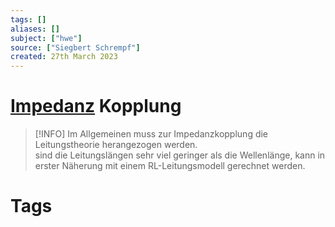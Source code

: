 ```yaml
---
tags: []
aliases: []
subject: ["hwe"]
source: ["Siegbert Schrempf"]
created: 27th March 2023
---
```


# [Impedanz](Impedanz.md) Kopplung

> [!INFO] Im Allgemeinen muss zur Impedanzkopplung die Leitungstheorie herangezogen werden.  
> sind die Leitungslängen sehr viel geringer als die Wellenlänge, kann in erster Näherung mit einem RL-Leitungsmodell gerechnet werden. 

# Tags